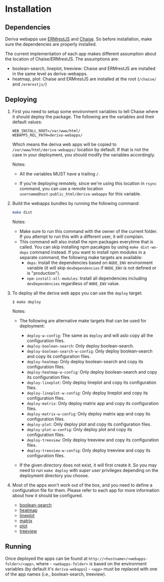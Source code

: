 # Installation

## Dependencies

Deriva webapps use [ERMrestJS](https://github.com/informatics-isi-edu/ermrestjs) and [Chaise](https://github.com/informatics-isi-edu/chaise). So before installation, make sure the dependencies are properly installed.

The current implementation of each app makes different assumption about the location of Chaise/ERMrestJS. The assumptions are:

- boolean-search, lineplot, treeview: Chaise and ERMrestJS are installed in the same level as deriva-webapps.
- heatmap, plot: Chaise and ERMrestJS are installed at the root (`/chaise/` and `/ermrestjs/`)

## Deploying

1. First you need to setup some environment variables to tell Chaise where it should deploy the package. The following are the variables and their default values:

    ```
    WEB_INSTALL_ROOT=/var/www/html/
    WEBAPPS_REL_PATH=deriva-webapps/
    ```
    Which means the deriva web apps will be copied to `/var/www/html/deriva-webapps/` location by default. If that is not the case in your deployment, you should modify the variables accordingly.

    Notes:
      - All the variables MUST have a trailing `/`.

      - If you're deploying remotely, since we're using this location in `rsync` command, you can use a remote location `username@host:public_html/deriva-webapps` for this variable.

2. Build the webapps bundles by running the following command:
    ```sh
    make dist
    ```

    Notes:
    - Make sure to run this command with the owner of the current folder. If you attempt to run this with a different user, it will complain.
    - This command will also install the npm packages everytime that is called. You can skip installing npm pacakges by using `make dist-wo-deps` command instead. If you want to install npm modules in a separate command, the following make targets are available:
      - `deps`: Install the dependencies based on `NODE_ENV` environment variable (it will skip `devDependencies` if `NODE_ENV` is not defined or is "production").
      - `npm-install-all-modules`: Install all dependencies including `devDependencies` regardless of `NODE_ENV` value.

3. To deploy all the deriva web apps you can use the `deploy` target:

    ```
    $ make deploy
    ```

    Notes:
      - The following are alternative make targets that can be used for deployment:
        - `deploy-w-config`: The same as `deploy` and will aslo copy all the configuration files.
        - `deploy-boolean-search`: Only deploy boolean-search.
        - `deploy-boolean-search-w-config`: Only deploy boolean-search and copy its configuration files.
        - `deploy-heatmap`: Only deploy boolean-search and copy its configuration files.
        - `deploy-heatmap-w-config`: Only deploy boolean-search and copy its configuration files.
        - `deploy-lineplot`: Only deploy lineplot and copy its configuration files.
        - `deploy-lineplot-w-config`: Only deploy lineplot and copy its configuration files.
        - `deploy-matrix`: Only deploy matrix app and copy its configuration files.
        - `deploy-matrix-w-config`: Only deploy matrix app and copy its configuration files.
        - `deploy-plot`: Only deploy plot and copy its configuration files.
        - `deploy-plot-w-config`: Only deploy plot and copy its configuration files.
        - `deploy-treeview`: Only deploy treeview and copy its configuration files.
        - `deploy-treeview-w-config`: Only deploy treeview and copy its configuration files.

      - If the given directory does not exist, it will first create it. So you may need to run `make deploy` with _super user_ privileges depending on the deployment directory you choose.

4. Most of the apps won't work out of the box, and you need to define a configuration file for them. Please refer to each app for more information about how it should be configured.
   - [boolean-search](../../boolean-search/booleansearch-config-sample.js)
   - [heatmap](../../heatmap/README.md)
   - [lineplot](../../lineplot/lineplot-config-sample.js)
   - [matrix](matrix-app.md)
   - [plot](../../plot/README.md)
   - [treeview](../../treeview/README.md)


## Running
  Once deployed the apps can be found at `http://<hostname>/<webapps-folder>/<app>`, where
    - `<webapps-folder>` is based on the environment variables (by default it's `deriva-webapps`)
    - `<app>` must be replaced with one of the app names (i.e., boolean-search, treeview).
